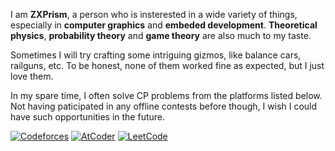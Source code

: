I am **ZXPrism**, a person who is insterested in a wide variety of things, especially in **computer graphics** and **embeded development**. **Theoretical physics**, **probability theory** and **game theory** are also much to my taste.

Sometimes I will try crafting some intriguing gizmos, like balance cars, railguns, etc. To be honest, none of them worked fine as expected, but I just love them.

In my spare time, I often solve CP problems from the platforms listed below. Not having paticipated in any offline contests before though, I wish I could have such opportunities in the future.

[![Codeforces](https://img.shields.io/badge/Codeforces-Pupil_1371-008000?style=for-the-badge)](https://codeforces.com/profile/DarkS0uls)
[![AtCoder](https://img.shields.io/badge/atcoder-9 Kyu_373-808080?style=for-the-badge)](https://atcoder.jp/users/DarkS0uls)
[![LeetCode](https://img.shields.io/badge/leetcode-1774-0000ff?style=for-the-badge)](https://leetcode.cn/u/zhouleyi2003/)

